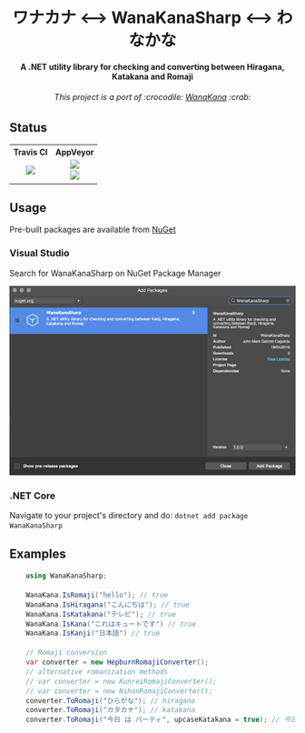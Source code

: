 <div align="center">
    <h1>ワナカナ &lt;--&gt; WanaKanaSharp &lt;--&gt; わなかな</h1>
    <h4>A .NET utility library for checking and converting between Hiragana, Katakana and Romaji</h4>
    <h6>This project is a port of :crocodile: <a href="https://github.com/WaniKani/WanaKana">WanaKana</a> :crab:</h6>
</div>

## Status

<div align="center">
    <table>
        <tbody align="center">
            <tr>
                <th>
                    <strong width="1000px">Travis CI</strong>
                </th>
                <th>
                    <strong width="1000px">AppVeyor</strong>
                </th>
            </tr>
            <tr>
                <td>
                    <a href="https://travis-ci.org/caguiclajmg/WanaKanaSharp" width="50%">
                        <img src="https://img.shields.io/travis/caguiclajmg/WanaKanaSharp.svg" />
                    </a>
                </td>
                <td>
                    <a href="https://ci.appveyor.com/project/caguiclajmg/wanakanasharp" width="50%">
                        <div>
                            <img src="https://img.shields.io/appveyor/ci/caguiclajmg/WanaKanaSharp.svg" />
                        </div>
                        <div>
                            <img src="https://img.shields.io/appveyor/tests/caguiclajmg/WanaKanaSharp.svg" />
                        </div>
                    </a>
                </td>
            </tr>
        </tbody>
    </table>
</div>

## Usage

Pre-built packages are available from [NuGet](https://www.nuget.org/packages/WanaKanaSharp/)

### Visual Studio

Search for WanaKanaSharp on NuGet Package Manager

![NuGet Package Manager](docs/visualstudio-package.png)

### .NET Core

Navigate to your project's directory and do: `dotnet add package WanaKanaSharp`

## Examples

```cs
    using WanaKanaSharp;

    WanaKana.IsRomaji("hello"); // true
    WanaKana.IsHiragana("こんにちは"); // true
    WanaKana.IsKatakana("テレビ"); // true
    WanaKana.IsKana("これはキュートです") // true
    WanaKana.IsKanji("日本語") // true

    // Romaji conversion
    var converter = new HepburnRomajiConverter();
    // alternative romanization methods
    // var converter = new KunreiRomajiConverter();
    // var converter = new NihonRomajiConverter();
    converter.ToRomaji("ひらがな"); // hiragana
    converter.ToRomaji("カタカナ"); // katakana
    converter.ToRomaji("今日 は パーティ", upcaseKatakana = true); // 今日 ha PAATEI
```

